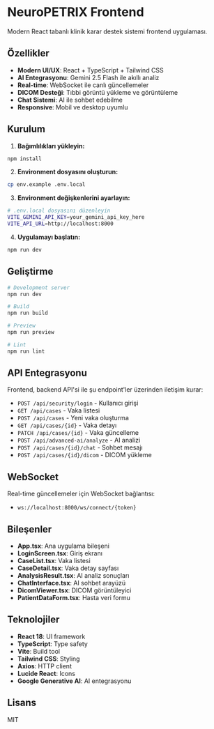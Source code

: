 # NeuroPETRIX Frontend

Modern React tabanlı klinik karar destek sistemi frontend uygulaması.

## Özellikler

- **Modern UI/UX**: React + TypeScript + Tailwind CSS
- **AI Entegrasyonu**: Gemini 2.5 Flash ile akıllı analiz
- **Real-time**: WebSocket ile canlı güncellemeler
- **DICOM Desteği**: Tıbbi görüntü yükleme ve görüntüleme
- **Chat Sistemi**: AI ile sohbet edebilme
- **Responsive**: Mobil ve desktop uyumlu

## Kurulum

1. **Bağımlılıkları yükleyin:**
```bash
npm install
```

2. **Environment dosyasını oluşturun:**
```bash
cp env.example .env.local
```

3. **Environment değişkenlerini ayarlayın:**
```bash
# .env.local dosyasını düzenleyin
VITE_GEMINI_API_KEY=your_gemini_api_key_here
VITE_API_URL=http://localhost:8000
```

4. **Uygulamayı başlatın:**
```bash
npm run dev
```

## Geliştirme

```bash
# Development server
npm run dev

# Build
npm run build

# Preview
npm run preview

# Lint
npm run lint
```

## API Entegrasyonu

Frontend, backend API'si ile şu endpoint'ler üzerinden iletişim kurar:

- `POST /api/security/login` - Kullanıcı girişi
- `GET /api/cases` - Vaka listesi
- `POST /api/cases` - Yeni vaka oluşturma
- `GET /api/cases/{id}` - Vaka detayı
- `PATCH /api/cases/{id}` - Vaka güncelleme
- `POST /api/advanced-ai/analyze` - AI analizi
- `POST /api/cases/{id}/chat` - Sohbet mesajı
- `POST /api/cases/{id}/dicom` - DICOM yükleme

## WebSocket

Real-time güncellemeler için WebSocket bağlantısı:
- `ws://localhost:8000/ws/connect/{token}`

## Bileşenler

- **App.tsx**: Ana uygulama bileşeni
- **LoginScreen.tsx**: Giriş ekranı
- **CaseList.tsx**: Vaka listesi
- **CaseDetail.tsx**: Vaka detay sayfası
- **AnalysisResult.tsx**: AI analiz sonuçları
- **ChatInterface.tsx**: AI sohbet arayüzü
- **DicomViewer.tsx**: DICOM görüntüleyici
- **PatientDataForm.tsx**: Hasta veri formu

## Teknolojiler

- **React 18**: UI framework
- **TypeScript**: Type safety
- **Vite**: Build tool
- **Tailwind CSS**: Styling
- **Axios**: HTTP client
- **Lucide React**: Icons
- **Google Generative AI**: AI entegrasyonu

## Lisans

MIT
